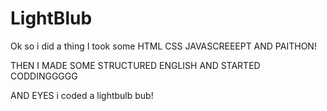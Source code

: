 # LightBlub
Ok so i did a thing
I took some HTML CSS JAVASCREEEPT AND PAITHON! 

THEN I MADE SOME STRUCTURED ENGLISH AND STARTED CODDINGGGGG

AND EYES i coded a lightbulb bub!
